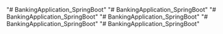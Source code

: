 "# BankingApplication_SpringBoot" 
"# BankingApplication_SpringBoot" 
"# BankingApplication_SpringBoot" 
"# BankingApplication_SpringBoot" 
"# BankingApplication_SpringBoot" 
"# BankingApplication_SpringBoot" 
